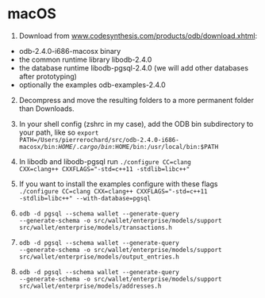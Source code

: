 macOS
==

1. Download from www.codesynthesis.com/products/odb/download.xhtml: 
 + odb-2.4.0-i686-macosx binary
 + the common runtime library libodb-2.4.0
 + the database runtime libodb-pgsql-2.4.0 (we will add other databases after prototyping) 
 + optionally the examples odb-examples-2.4.0 

2. Decompress and move the resulting folders to a more permanent folder than Downloads.

3. In your shell config (zshrc in my case), add the ODB bin subdirectory to your path, like so <code>export PATH=/Users/pierrerochard/src/odb-2.4.0-i686-macosx/bin:$HOME/.cargo/bin:$HOME/bin:/usr/local/bin:$PATH</code>

4. In libodb and libodb-pgsql run <code>./configure  CC=clang CXX=clang++ CXXFLAGS="-std=c++11 -stdlib=libc++"</code>

5. If you want to install the examples configure with these flags <code>./configure  CC=clang CXX=clang++ CXXFLAGS="-std=c++11 -stdlib=libc++" --with-database=pgsql</code>

6. <code>odb -d pgsql --schema wallet --generate-query --generate-schema -o src/wallet/enterprise/models/support src/wallet/enterprise/models/transactions.h</code>
6. <code>odb -d pgsql --schema wallet --generate-query --generate-schema -o src/wallet/enterprise/models/support src/wallet/enterprise/models/output_entries.h</code>
6. <code>odb -d pgsql --schema wallet --generate-query --generate-schema -o src/wallet/enterprise/models/support src/wallet/enterprise/models/addresses.h</code>
